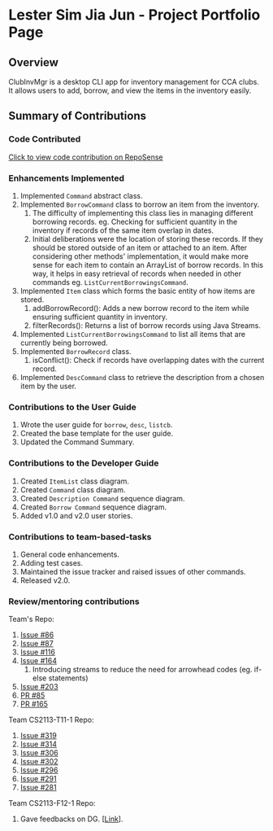 # Lester Sim Jia Jun - Project Portfolio Page

## Overview
ClubInvMgr is a desktop CLI app for inventory management for CCA clubs. It allows users to add, borrow, and view the items in the inventory easily.

## Summary of Contributions
### Code Contributed
[Click to view code contribution on RepoSense](https://nus-cs2113-ay2122s2.github.io/tp-dashboard/?search=lestersimjj&sort=groupTitle&sortWithin=title&timeframe=commit&mergegroup=&groupSelect=groupByRepos&breakdown=true&checkedFileTypes=docs~functional-code~test-code~other&since=2022-02-18&tabOpen=true&tabType=authorship&tabAuthor=lestersimjj&tabRepo=AY2122S2-CS2113-F10-2%2Ftp%5Bmaster%5D&authorshipIsMergeGroup=false&authorshipFileTypes=docs~functional-code~test-code&authorshipIsBinaryFileTypeChecked=false)

### Enhancements Implemented
1. Implemented `Command` abstract class.
2. Implemented `BorrowCommand` class to borrow an item from the inventory.
   1. The difficulty of implementing this class lies in managing different borrowing records. eg. Checking for sufficient quantity in the inventory if records of the same item overlap in dates.
   2. Initial deliberations were the location of storing these records. If they should be stored outside of an item or attached to an item. After considering other methods' implementation, it would make more sense for each item to contain an ArrayList of borrow records. In this way, it helps in easy retrieval of records when needed in other commands eg. `ListCurrentBorrowingsCommand`. 
3. Implemented `Item` class which forms the basic entity of how items are stored.
   1. addBorrowRecord(): Adds a new borrow record to the item while ensuring sufficient quantity in inventory.
   2. filterRecords(): Returns a list of borrow records using Java Streams.
4. Implemented `ListCurrentBorrowingsCommand` to list all items that are currently being borrowed.
5. Implemented `BorrowRecord` class.
   1. isConflict(): Check if records have overlapping dates with the current record.
6. Implemented `DescCommand` class to retrieve the description from a chosen item by the user.

### Contributions to the User Guide
1. Wrote the user guide for `borrow`, `desc`, `listcb`.
2. Created the base template for the user guide.
3. Updated the Command Summary.

### Contributions to the Developer Guide
1. Created `ItemList` class diagram.
2. Created `Command` class diagram.
3. Created `Description Command` sequence diagram.
4. Created `Borrow Command` sequence diagram.
5. Added v1.0 and v2.0 user stories.

### Contributions to team-based-tasks
1. General code enhancements.
2. Adding test cases.
3. Maintained the issue tracker and raised issues of other commands.
4. Released v2.0.

### Review/mentoring contributions
Team's Repo:
1. [Issue #86](https://github.com/AY2122S2-CS2113-F10-2/tp/issues/86)
2. [Issue #87](https://github.com/AY2122S2-CS2113-F10-2/tp/issues/87)
3. [Issue #116](https://github.com/AY2122S2-CS2113-F10-2/tp/issues/116)
4. [Issue #164](https://github.com/AY2122S2-CS2113-F10-2/tp/issues/164)
   1. Introducing streams to reduce the need for arrowhead codes (eg. if-else statements)
5. [Issue #203](https://github.com/AY2122S2-CS2113-F10-2/tp/issues/203)
6. [PR #85](https://github.com/AY2122S2-CS2113-F10-2/tp/pull/85)
7. [PR #165](https://github.com/AY2122S2-CS2113-F10-2/tp/pull/165)
 
Team CS2113-T11-1 Repo:
1. [Issue #319](https://github.com/AY2122S2-CS2113-T11-1/tp/issues/319)
2. [Issue #314](https://github.com/AY2122S2-CS2113-T11-1/tp/issues/314)
3. [Issue #306](https://github.com/AY2122S2-CS2113-T11-1/tp/issues/306)
4. [Issue #302](https://github.com/AY2122S2-CS2113-T11-1/tp/issues/302)
5. [Issue #296](https://github.com/AY2122S2-CS2113-T11-1/tp/issues/296)
6. [Issue #291](https://github.com/AY2122S2-CS2113-T11-1/tp/issues/291)
7. [Issue #281](https://github.com/AY2122S2-CS2113-T11-1/tp/issues/281)

Team CS2113-F12-1 Repo:
1. Gave feedbacks on DG. [[Link](https://github.com/nus-cs2113-AY2122S2/tp/pull/27/files)].